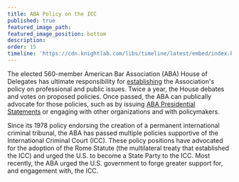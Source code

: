 ```yaml
---
title: ABA Policy on the ICC
published: true
featured_image_path:
featured_image_position: bottom
description:
order: 15
timeline: 'https://cdn.knightlab.com/libs/timeline/latest/embed/index.html?source=0AtZ5yV_Pso2idGJaZ2lTYjV3ZlRSVnFhMEVHeC11OFE&font=Bevan-PotanoSans&maptype=toner&lang=en&height=900'
---
```


The elected 560-member American Bar Association (ABA) House of Delegates has ultimate responsibility for [establishing](http://www.americanbar.org/news/abanews/aba-news-archives/2013/08/aba_house_of_delegat6.html) the Association's policy on professional and public issues. Twice a year, the House debates and votes on proposed policies. Once passed, the ABA can publically advocate for those policies, such as by issuing [ABA Presidential Statements](http://www.americanbar.org/groups/leadership/office_of_the_president.html)&nbsp;or engaging with other organizations and with policymakers.

Since its 1978 policy endorsing the creation of a permanent international criminal tribunal, the ABA has passed multiple policies supportive of the International Criminal Court (ICC). These policy positions have advocated for the adoption of the Rome Statute (the multilateral treaty that established the ICC) and urged the U.S. to become a State Party to the ICC. Most recently, the ABA urged the U.S. government to forge greater support for, and engagement with, the ICC.